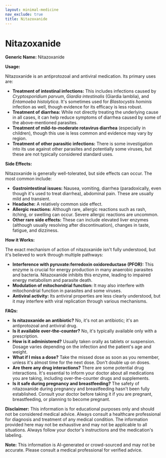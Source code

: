 ```yaml
---
layout: minimal-medicine
nav_exclude: true
title: Nitazoxanide
---
```


# Nitazoxanide

**Generic Name:** Nitazoxanide

**Usage:**

Nitazoxanide is an antiprotozoal and antiviral medication.  Its primary uses are:

* **Treatment of intestinal infections:** This includes infections caused by *Cryptosporidium parvum*, *Giardia intestinalis* (Giardia lamblia), and *Entamoeba histolytica*.  It's sometimes used for *Blastocystis hominis* infection as well, though evidence for its efficacy is less robust.
* **Treatment of diarrhea:**  While not directly treating the underlying cause in all cases, it can help reduce symptoms of diarrhea caused by some of the above-mentioned parasites.
* **Treatment of mild-to-moderate rotavirus diarrhea** (especially in children), though this use is less common and evidence may vary by region.
* **Treatment of other parasitic infections:**  There is some investigation into its use against other parasites and potentially some viruses, but these are not typically considered standard uses.


**Side Effects:**

Nitazoxanide is generally well-tolerated, but side effects can occur.  The most common include:

* **Gastrointestinal issues:** Nausea, vomiting, diarrhea (paradoxically, even though it's used to treat diarrhea), abdominal pain. These are usually mild and transient.
* **Headache:**  A relatively common side effect.
* **Allergic reactions:**  Although rare, allergic reactions such as rash, itching, or swelling can occur.  Severe allergic reactions are uncommon.
* **Other rare side effects:**  These can include elevated liver enzymes (although usually resolving after discontinuation), changes in taste, fatigue, and dizziness.


**How it Works:**

The exact mechanism of action of nitazoxanide isn't fully understood, but it's believed to work through multiple pathways:

* **Interference with pyruvate:ferredoxin oxidoreductase (PFOR):** This enzyme is crucial for energy production in many anaerobic parasites and bacteria.  Nitazoxanide inhibits this enzyme, leading to impaired energy metabolism and parasite death.
* **Modulation of mitochondrial function:** It may also interfere with mitochondrial function in parasites and some viruses.
* **Antiviral activity:** Its antiviral properties are less clearly understood, but it may interfere with viral replication through various mechanisms.


**FAQs:**

* **Is nitazoxanide an antibiotic?** No, it's not an antibiotic; it's an antiprotozoal and antiviral drug.
* **Is it available over-the-counter?** No, it's typically available only with a prescription.
* **How is it administered?**  Usually taken orally as tablets or suspension.  Dosage varies depending on the infection and the patient's age and weight.
* **What if I miss a dose?**  Take the missed dose as soon as you remember, unless it's almost time for the next dose.  Don't double up on doses.
* **Are there any drug interactions?** There are some potential drug interactions.  It's essential to inform your doctor about all medications you are taking, including over-the-counter drugs and supplements.
* **Is it safe during pregnancy and breastfeeding?**  The safety of nitazoxanide during pregnancy and breastfeeding hasn't been fully established.  Consult your doctor before taking it if you are pregnant, breastfeeding, or planning to become pregnant.

**Disclaimer:** This information is for educational purposes only and should not be considered medical advice.  Always consult a healthcare professional for diagnosis and treatment of any medical condition.  The information provided here may not be exhaustive and may not be applicable to all situations.  Always follow your doctor's instructions and the medication's labeling.


**Note:** This information is AI-generated or crowd-sourced and may not be accurate. Please consult a medical professional for verified advice.